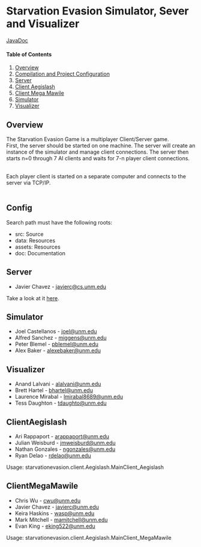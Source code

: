 # Starvation Evasion Simulator, Sever and Visualizer

[JavaDoc](http://castellanos70.github.io/StarvationEvasion/)

#### Table of Contents

1. [Overview](#overview)
2. [Compilation and Project Configuration](#config)
3. [Server](#server)
4. [Client Aegislash](#clientAegislash)
5. [Client Mega Mawile](#clientMegaMawile)
6. [Simulator](#simulator)
7. [Visualizer](#visualizer)

## Overview

The Starvation Evasion Game is a multiplayer Client/Server game.<br>
First, the server should be started on one machine. The server will create an instance
of the simulator and manage client connections. The server then starts n=0 through
7 AI clients and waits for 7-n player client connections.<br><br>

Each player client is started on a separate computer and connects to the server via TCP/IP.<br><br>


## Config

Search path must have the following roots:
<ul>
<li>src: Source</li>
<li>data: Resources</li>
<li>assets: Resources</li>
<li>doc: Documentation</li>
</ul>

## Server
* Javier Chavez - javierc@cs.unm.edu

Take a look at it [here](https://github.com/castellanos70/StarvationEvasion/tree/master/src/starvationevasion/server).


## Simulator
* Joel Castellanos - joel@unm.edu
* Alfred Sanchez - miggens@unm.edu
* Peter Blemel - pblemel@unm.edu
* Alex Baker - alexebaker@unm.edu

## Visualizer
* Anand Lalvani - alalvani@unm.edu
* Brett Hartel - bhartel@unm.edu
* Laurence Mirabal - lmirabal8689@unm.edu
* Tess Daughton - tdaughto@unm.edu


## ClientAegislash
* Ari Rappaport - arappaport@unm.edu
* Julian Weisburd - jmweisburd@unm.edu
* Nathan Gonzales - ngonzales@unm.edu
* Ryan Delao - rdelao@unm.edu

Usage: starvationevasion.client.Aegislash.MainClient_Aegislash


## ClientMegaMawile
* Chris Wu - cwu@unm.edu
* Javier Chavez - javierc@unm.edu
* Keira Haskins - wasp@unm.edu
* Mark Mitchell - mamitchell@unm.edu
* Evan King - eking522@unm.edu

Usage: starvationevasion.client.Aegislash.MainClient_MegaMawile


